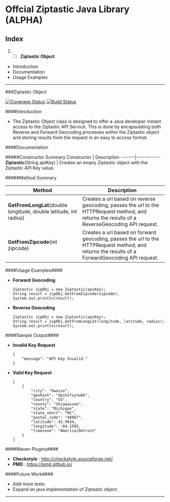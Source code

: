 # **Offcial Ziptastic Java Library (ALPHA)**

## **Index**

1. -[ ] **Ziptastic Object**  
  - Introduction
  - Documentation
  - Usage Examples

_________________________________________________________________________________________________________________________________________

###Ziptastic Object

[![Coverage Status](https://coveralls.io/repos/github/bfranco94/ziptastic-java/badge.svg?branch=master)](https://coveralls.io/github/bfranco94/ziptastic-java?branch=master) [![Build Status](https://travis-ci.org/Ziptastic/ziptastic-java.svg?branch=master)](https://travis-ci.org/Ziptastic/ziptastic-java)

####Introduction

  - The Ziptastic Object class is designed to offer a Java developer instant access to the Ziptastic API Service. This is done by encapsulating both Reverse and Forward Geocoding processes within the Ziptastic object and storing results from the request in an easy to access format.
  
####Documentation

#####Constructor Summary
  Constructor | Description
  -------|------------
  **Ziptastic**(String apiKey) | Creates an empty Ziptastic object with the Ziptastic API Key value.
  
#####Method Summary
  
  Method | Description
  -------|------------
  **GetFromLongLat**(double longitude, double latitude, int radius)  | Creates a url based on reverse geocoding, passes the url to the HTTPRequest method, and returns the results of a ReverseGeocoding API request.
  **GetFromZipcode**(int zipcode)  | Creates a url based on forward geocoding, passes the url to the HTTPRequest method, and returns the results of a ForwardGeocoding API request. 
  
  
####Usage Examples####
  - **Forward Geocoding**

  	```
  	Ziptastic zipObj = new Ziptastic(apiKey);
  	String result = zipObj.GetFromZipcode(zipcode);
  	System.out.println(result);
  	```

  - **Reverse Geocoding**
  	
  	```
  	Ziptastic zipObj = new Ziptastic(apiKey);
  	String result = zipObj.GetFromLongLat(longitude, latitude, radius);
  	System.out.println(result);
  	```

####Sample Output####
  - **Invalid Key Request**

  		{
  			"message": "API Key Invalid."
		}


  - **Valid Key Request**	
  	
  		[
		    {
		        "city": "Owosso",
		        "geohash": "dpshsfsytw8k",
		        "country": "US",
		        "county": "Shiawassee",
		        "state": "Michigan",
		        "state_short": "MI",
		        "postal_code": "48867",
		        "latitude": 42.9934,
		        "longitude": -84.1595,
		        "timezone": "America/Detroit"
		    }
		]  	

####Maven Plugins####
  - **Checkstyle** :  http://checkstyle.sourceforge.net/
  - **PMD**        :  https://pmd.github.io/

####Future Work####
  - Add more tests.
  - Expand on java implementation of Ziptastic object. 
___________________________________________________________________________________________
